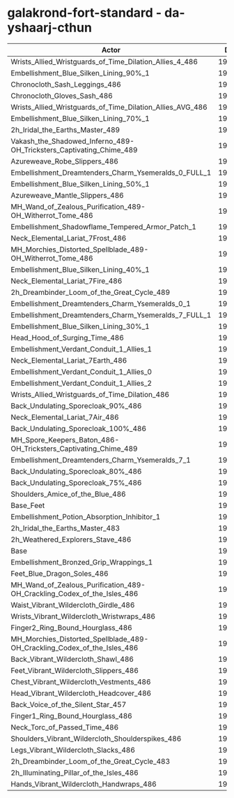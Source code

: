 # galakrond-fort-standard - da-yshaarj-cthun
| Actor | DPS | Increase |
|---|:---:|:---:|
|Wrists_Allied_Wristguards_of_Time_Dilation_Allies_4_486|199738|1.98%|
|Embellishment_Blue_Silken_Lining_90%_1|199585|1.91%|
|Chronocloth_Sash_Leggings_486|199545|1.89%|
|Chronocloth_Gloves_Sash_486|199277|1.75%|
|Wrists_Allied_Wristguards_of_Time_Dilation_Allies_AVG_486|199005|1.61%|
|Embellishment_Blue_Silken_Lining_70%_1|198763|1.49%|
|2h_Iridal_the_Earths_Master_489|198717|1.46%|
|Vakash_the_Shadowed_Inferno_489-OH_Tricksters_Captivating_Chime_489|198578|1.39%|
|Azureweave_Robe_Slippers_486|198178|1.19%|
|Embellishment_Dreamtenders_Charm_Ysemeralds_0_FULL_1|198134|1.16%|
|Embellishment_Blue_Silken_Lining_50%_1|197968|1.08%|
|Azureweave_Mantle_Slippers_486|197758|0.97%|
|MH_Wand_of_Zealous_Purification_489-OH_Witherrot_Tome_486|197745|0.97%|
|Embellishment_Shadowflame_Tempered_Armor_Patch_1|197742|0.96%|
|Neck_Elemental_Lariat_7Frost_486|197556|0.87%|
|MH_Morchies_Distorted_Spellblade_489-OH_Witherrot_Tome_486|197509|0.85%|
|Embellishment_Blue_Silken_Lining_40%_1|197447|0.81%|
|Neck_Elemental_Lariat_7Fire_486|197436|0.81%|
|2h_Dreambinder_Loom_of_the_Great_Cycle_489|197375|0.78%|
|Embellishment_Dreamtenders_Charm_Ysemeralds_0_1|197374|0.78%|
|Embellishment_Dreamtenders_Charm_Ysemeralds_7_FULL_1|197078|0.63%|
|Embellishment_Blue_Silken_Lining_30%_1|197054|0.61%|
|Head_Hood_of_Surging_Time_486|197020|0.60%|
|Embellishment_Verdant_Conduit_1_Allies_1|197016|0.59%|
|Neck_Elemental_Lariat_7Earth_486|197000|0.59%|
|Embellishment_Verdant_Conduit_1_Allies_0|196980|0.58%|
|Embellishment_Verdant_Conduit_1_Allies_2|196966|0.57%|
|Wrists_Allied_Wristguards_of_Time_Dilation_486|196768|0.47%|
|Back_Undulating_Sporecloak_90%_486|196600|0.38%|
|Neck_Elemental_Lariat_7Air_486|196582|0.37%|
|Back_Undulating_Sporecloak_100%_486|196574|0.37%|
|MH_Spore_Keepers_Baton_486-OH_Tricksters_Captivating_Chime_489|196450|0.30%|
|Embellishment_Dreamtenders_Charm_Ysemeralds_7_1|196405|0.28%|
|Back_Undulating_Sporecloak_80%_486|196361|0.26%|
|Back_Undulating_Sporecloak_75%_486|196310|0.23%|
|Shoulders_Amice_of_the_Blue_486|196224|0.19%|
|Base_Feet|196155|0.15%|
|Embellishment_Potion_Absorption_Inhibitor_1|196117|0.13%|
|2h_Iridal_the_Earths_Master_483|196081|0.12%|
|2h_Weathered_Explorers_Stave_486|196002|0.08%|
|Base|195853|0.00%|
|Embellishment_Bronzed_Grip_Wrappings_1|195829|-0.01%|
|Feet_Blue_Dragon_Soles_486|195785|-0.03%|
|MH_Wand_of_Zealous_Purification_489-OH_Crackling_Codex_of_the_Isles_486|195650|-0.10%|
|Waist_Vibrant_Wildercloth_Girdle_486|195557|-0.15%|
|Wrists_Vibrant_Wildercloth_Wristwraps_486|195516|-0.17%|
|Finger2_Ring_Bound_Hourglass_486|195436|-0.21%|
|MH_Morchies_Distorted_Spellblade_489-OH_Crackling_Codex_of_the_Isles_486|195421|-0.22%|
|Back_Vibrant_Wildercloth_Shawl_486|195345|-0.26%|
|Feet_Vibrant_Wildercloth_Slippers_486|195268|-0.30%|
|Chest_Vibrant_Wildercloth_Vestments_486|195240|-0.31%|
|Head_Vibrant_Wildercloth_Headcover_486|195068|-0.40%|
|Back_Voice_of_the_Silent_Star_457|195042|-0.41%|
|Finger1_Ring_Bound_Hourglass_486|195005|-0.43%|
|Neck_Torc_of_Passed_Time_486|194888|-0.49%|
|Shoulders_Vibrant_Wildercloth_Shoulderspikes_486|194861|-0.51%|
|Legs_Vibrant_Wildercloth_Slacks_486|194784|-0.55%|
|2h_Dreambinder_Loom_of_the_Great_Cycle_483|194744|-0.57%|
|2h_Illuminating_Pillar_of_the_Isles_486|194687|-0.60%|
|Hands_Vibrant_Wildercloth_Handwraps_486|194538|-0.67%|
